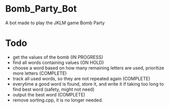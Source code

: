 # Bomb_Party_Bot
A bot made to play the JKLM game Bomb Party

# Todo
- get the values of the bomb (IN PROGRESS)
- find all words containing values (ON HOLD)
- choose a word based on how many remaining letters are used, prioritize more letters (COMPLETE)
- track all used words, so they are not repeated again (COMPLETE)
- everytime a good word is found, store it, and write it if taking too long to find best word (safety, might not need)
- output the best word (COMPLETE)
- remove sorting.cpp, it is no longer needed.
